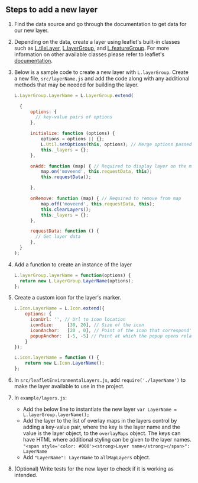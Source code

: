 ## Steps to add a new layer

1) Find the data source and go through the documentation to get data for our new layer.

2) Depending on the data, create a layer using leaflet's built-in classes such as [L.tileLayer](https://leafletjs.com/reference-1.5.0.html#tilelayer), [L.layerGroup](https://leafletjs.com/reference-1.5.0.html#layergroup), and [L.featureGroup](https://leafletjs.com/reference-1.5.0.html#featuregroup). For more information on other available classes please refer to leaflet's [documentation](https://leafletjs.com/reference-1.5.0.html).

3) Below is a sample code to create a new layer with `L.layerGroup`. Create a new file, `src/layerName.js` and add the code  along with any additional methods that may be needed for building the layer.

    ```javascript
    L.LayerGroup.LayerName = L.LayerGroup.extend(

      {
          options: {
            // key-value pairs of options
          },

          initialize: function (options) {
              options = options || {};
              L.Util.setOptions(this, options); // Merge options passed to constructor with the defaults in the class
              this._layers = {};
          },

          onAdd: function (map) { // Required to display layer on the map
              map.on('moveend', this.requestData, this);
              this.requestData();

          },

          onRemove: function (map) { // Required to remove from map
              map.off('moveend', this.requestData, this);
              this.clearLayers();
              this._layers = {};
          },

          requestData: function () {
            // Get layer data
          },
      }
    );
    ``` 

4) Add a function to create an instance of the layer

    ```javascript
    L.layerGroup.layerName = function(options) {
      return new L.LayerGroup.LayerName(options);
    };
    ```

5) Create a custom icon for the layer's marker.

    ```javascript
    L.Icon.LayerName = L.Icon.extend({
        options: {
          iconUrl: '', // Url to icon location
          iconSize:     [30, 20], // Size of the icon
          iconAnchor:   [20 , 0], // Point of the icon that correspond's to the marker's location
          popupAnchor:  [-5, -5] // Point at which the popup opens relative to iconAnchor
        }
    });

    L.icon.layerName = function () {
        return new L.Icon.LayerName();
    };
    ```

6) In `src/leafletEnvironmentalLayers.js`, add `require('./layerName')` to make the layer available to use in the project.

7) In `example/layers.js`:
    - Add the below line to instantiate the new layer
    ```var LayerName = L.layerGroup.layerName();```
    - Add the layer to the list of overlay maps in the layers control by adding a key-value pair, where the key is the layer name and the value is the layer object, to the `overlayMaps` object. The keys can have HTML where additional styling can be given to the layer names.
    `"<span style='color: #000'><strong>Layer name</strong></span>": LayerName`
    - Add `"LayerName": LayerName` to `allMapLayers` object.

8) (Optional) Write tests for the new layer to check if it is working as intended.
